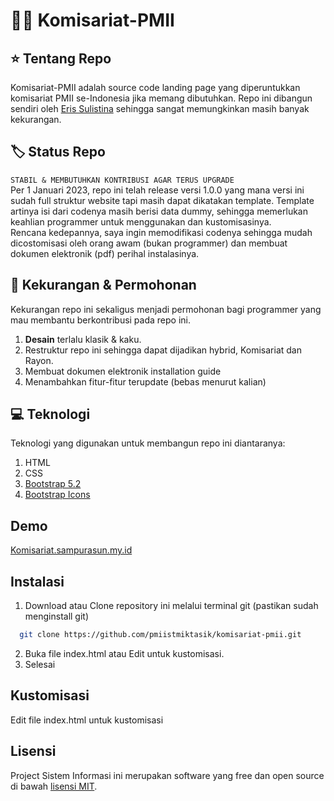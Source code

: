 # 💙💛 Komisariat-PMII

## ⭐ Tentang Repo

Komisariat-PMII adalah source code landing page yang diperuntukkan komisariat PMII se-Indonesia jika memang dibutuhkan. Repo ini dibangun sendiri oleh [Eris Sulistina](jutaimpian.github.io) sehingga sangat memungkinkan masih banyak kekurangan.

## 🏷️ Status Repo

`STABIL & MEMBUTUHKAN KONTRIBUSI AGAR TERUS UPGRADE`
<br>
Per 1 Januari 2023, repo ini telah release versi 1.0.0 yang mana versi ini sudah full struktur website tapi masih dapat dikatakan template. Template artinya isi dari codenya masih berisi data dummy, sehingga memerlukan keahlian programmer untuk menggunakan dan kustomisasinya.
<br>
Rencana kedepannya, saya ingin memodifikasi codenya sehingga mudah dicostomisasi oleh orang awam (bukan programmer) dan membuat dokumen elektronik (pdf) perihal instalasinya.

## 📜 Kekurangan & Permohonan

Kekurangan repo ini sekaligus menjadi permohonan bagi programmer yang mau membantu berkontribusi pada repo ini.

1. <strong>Desain</strong> terlalu klasik & kaku.
2. Restruktur repo ini sehingga dapat dijadikan hybrid, Komisariat dan Rayon.
3. Membuat dokumen elektronik installation guide
4. Menambahkan fitur-fitur terupdate (bebas menurut kalian)

## 💻 Teknologi

Teknologi yang digunakan untuk membangun repo ini diantaranya:

1. HTML
2. CSS
3. [Bootstrap 5.2](https://getbootstrap.com/)
4. [Bootstrap Icons](https://icons.getbootstrap.com/)

## Demo

[Komisariat.sampurasun.my.id](https://komisariat.sampurasun.my.id/)

## Instalasi

1. Download atau Clone repository ini melalui terminal git (pastikan sudah menginstall git)

```sh
  git clone https://github.com/pmiistmiktasik/komisariat-pmii.git
```

2. Buka file index.html atau Edit untuk kustomisasi.
3. Selesai

## Kustomisasi

Edit file index.html untuk kustomisasi

## Lisensi

Project Sistem Informasi ini merupakan software yang free dan open source di bawah [lisensi MIT](LICENSE).
